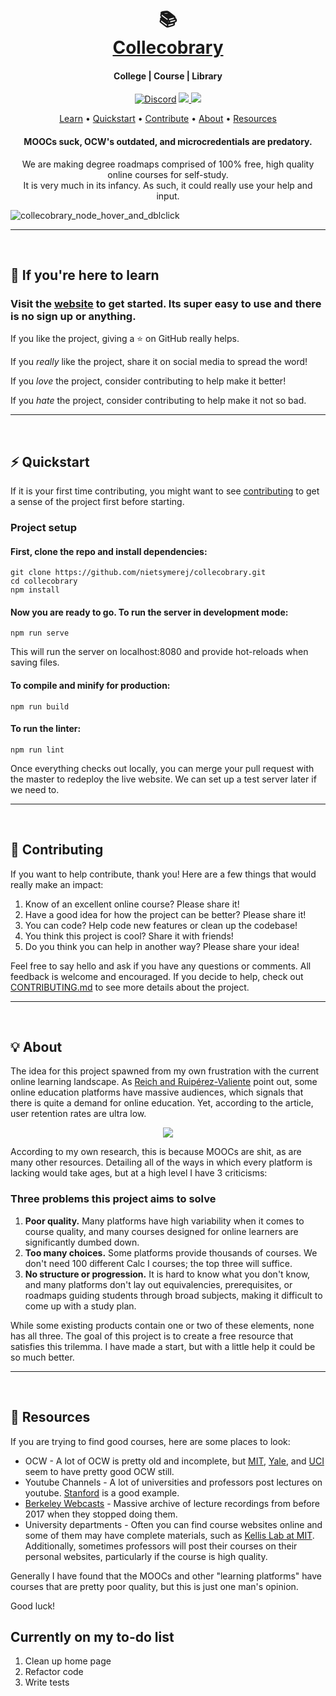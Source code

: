 <h1 align="center">
  <br>
  📚
  <br>
  <a href="https://curated-courses.herokuapp.com/">Collecobrary</a>
  <br>
</h1>



<h4 align="center">College | Course | Library</h4>

<p align="center">
  <a href="https://discord.gg/fbbYhvkaBx"><img alt="Discord" src="https://img.shields.io/discord/945465327494512701?logo=discord"></a>
  <a href="https://twitter.com/intent/tweet?text=Make%20learning%20fun%20and%20easy&url=https://github.com/nietsymerej/collecobrary&hashtags=github,education,vuejs,webdev,developers">
    <img src="https://img.shields.io/twitter/url/http/shields.io.svg?style=social"></img>
  </a>
  <a href="https://github.com/nietsymerej/collecobrary">
    <img src="https://img.shields.io/github/last-commit/nietsymerej/collecobrary"></img>
  </a>
</p>

<p align="center">
  <a href="#learn">Learn</a> • 
  <a href="#quickstart">Quickstart</a> • 
  <a href="#contributing">Contribute</a> • 
  <a href="#about">About</a> • 
  <a href="#resources">Resources</a>
</p>

<h4 align="center">MOOCs suck, OCW's outdated, and microcredentials are predatory.</h4>

<p align="center">
  We are making degree roadmaps comprised of 100% free, high quality online courses for self-study.
  <br>
  It is very much in its infancy. As such, it could really use your help and input.
</p>


![collecobrary_node_hover_and_dblclick](https://user-images.githubusercontent.com/78166995/134691867-8195d604-d28e-43b7-8476-bb21f9ce4f39.PNG)

***
<br>




<h2 id="learn"> 📖 If you're here to learn</h2>

### Visit the [website](https://curated-courses.herokuapp.com/) to get started. Its super easy to use and there is no sign up or anything.

If you like the project, giving a :star: on GitHub really helps.

If you *really* like the project, share it on social media to spread the word!

If you *love* the project, consider contributing to help make it better!

If you *hate* the project, consider contributing to help make it not so bad.

***
<br>




<h2 id="quickstart">⚡ Quickstart</h2>


If it is your first time contributing, you might want to see [contributing](#contributing) to get a sense of the project first before starting.

### Project setup

#### First, clone the repo and install dependencies:
```
git clone https://github.com/nietsymerej/collecobrary.git
cd collecobrary
npm install
```

#### Now you are ready to go. To run the server in development mode:
```
npm run serve
```

This will run the server on localhost:8080 and provide hot-reloads when saving files.

#### To compile and minify for production:
```
npm run build
```

#### To run the linter:
```
npm run lint
```

Once everything checks out locally, you can merge your pull request with the master to redeploy the live website. We can set up a test server later if we need to.


***
<br>




<h2 id="contributing">💪 Contributing</h2>

If you want to help contribute, thank you! Here are a few things that would really make an impact:

1. Know of an excellent online course? Please share it!
2. Have a good idea for how the project can be better? Please share it!
3. You can code? Help code new features or clean up the codebase!
4. You think this project is cool? Share it with friends!
5. Do you think you can help in another way? Please share your idea!


Feel free to say hello and ask if you have any questions or comments. All feedback is welcome and encouraged. If you decide to help, check out [CONTRIBUTING.md](https://github.com/nietsymerej/collecobrary/blob/master/CONTRIBUTING.md) to see more details about the project.


***
<br>





<h2 id="about">💡 About</h2>

The idea for this project spawned from my own frustration with the current online learning landscape. As [Reich and Ruipérez-Valiente](https://www.umt.edu/provost/docs/MOOC-pivot.pdf) point out, some online education platforms have massive audiences, which signals that there is quite a demand for online education. Yet, according to the article, user retention rates are ultra low.

<div align="center">
  <img src="https://user-images.githubusercontent.com/78166995/136632980-cdc27747-8ab8-4fdb-9d21-62d2c7564406.PNG"></img>
</div>

According to my own research, this is because MOOCs are shit, as are many other resources. Detailing all of the ways in which every platform is lacking would take ages, but at a high level I have 3 criticisms:

### Three problems this project aims to solve

1. **Poor quality.** Many platforms have high variability when it comes to course quality, and many courses designed for online learners are significantly dumbed down.
2. **Too many choices.** Some platforms provide thousands of courses. We don't need 100 different Calc I courses; the top three will suffice.
3. **No structure or progression.** It is hard to know what you don't know, and many platforms don't lay out equivalencies, prerequisites, or roadmaps guiding students through broad subjects, making it difficult to come up with a study plan.

While some existing products contain one or two of these elements, none has all three. The goal of this project is to create a free resource that satisfies this trilemma. I have made a start, but with a little help it could be so much better.

***
<br>





<h2 id="resources">🧭 Resources</h2>

If you are trying to find good courses, here are some places to look:

- OCW - A lot of OCW is pretty old and incomplete, but [MIT](https://ocw.mit.edu/index.htm), [Yale](https://oyc.yale.edu/courses), and [UCI](http://ocw.uci.edu/) seem to have pretty good OCW still.
- Youtube Channels - A lot of universities and professors post lectures on youtube. [Stanford](https://www.youtube.com/c/stanford/playlists) is a good example.
- [Berkeley Webcasts](https://wiki.archiveteam.org/index.php/UC_Berkeley_Course_Captures) - Massive archive of lecture recordings from before 2017 when they stopped doing them.
- University departments - Often you can find course websites online and some of them may have complete materials, such as [Kellis Lab at MIT](http://compbio.mit.edu/compbio.html). Additionally, sometimes professors will post their courses on their personal websites, particularly if the course is high quality.

Generally I have found that the MOOCs and other "learning platforms" have courses that are pretty poor quality, but this is just one man's opinion.

Good luck!



## Currently on my to-do list

1. Clean up home page
2. Refactor code
3. Write tests
